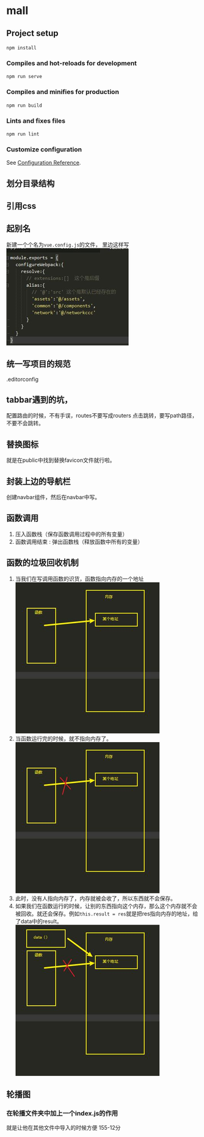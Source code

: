 # mall

## Project setup
```
npm install
```
### Compiles and hot-reloads for development
```
npm run serve
```

### Compiles and minifies for production
```
npm run build
```

### Lints and fixes files
```
npm run lint
```

### Customize configuration
See [Configuration Reference](https://cli.vuejs.org/config/).

## 划分目录结构
## 引用css

## 起别名
新建一个个名为`vue.config.js`的文件，
里边这样写![起别名](README_files/1.jpg)
## 统一写项目的规范
.editorconfig

## tabbar遇到的坑，
配置路由的时候，不有手误，routes不要写成routers
点击跳转，要写path路径，不要不会跳转。
## 替换图标
就是在public中找到替换favicon文件就行啦。
## 封装上边的导航栏
创建navbar组件，然后在navbar中写。
## 函数调用
1. 压入函数栈（保存函数调用过程中的所有变量）
2. 函数调用结束 : 弹出函数栈（释放函数中所有的变量）
## 函数的垃圾回收机制
1. 当我们在写调用函数的识货，函数指向内存的一个地址![](README_files/2.jpg)
2. 当函数运行完的时候，就不指向内存了。![](README_files/3.jpg)
3. 此时，没有人指向内存了，内存就被会收了，所以东西就不会保存。
4. 如果我们在函数运行的时候，让别的东西指向这个内存，那么这个内存就不会被回收。就还会保存。例如`this.result = res`就是把res指向内存的地址，给了data中的result。
 ![](README_files/4.jpg)
 ## 轮播图
### 在轮播文件夹中加上一个index.js的作用
就是让他在其他文件中导入的时候方便
155-12分
